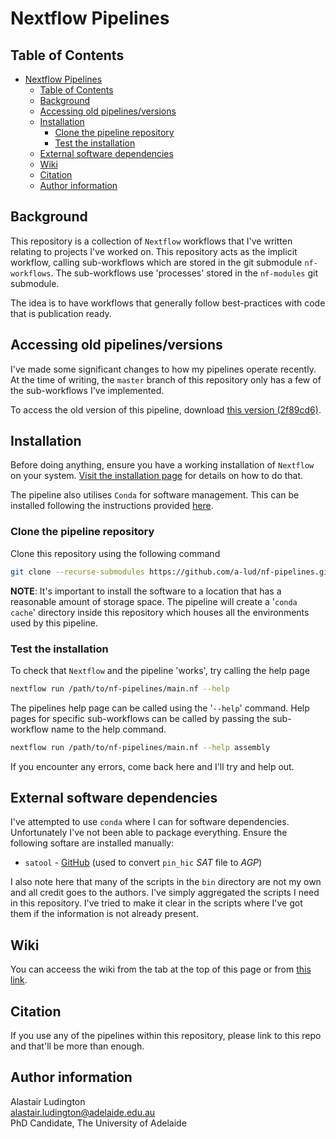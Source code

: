 # Nextflow Pipelines

## Table of Contents

<!--ts-->
- [Nextflow Pipelines](#nextflow-pipelines)
  - [Table of Contents](#table-of-contents)
  - [Background](#background)
  - [Accessing old pipelines/versions](#accessing-old-pipelinesversions)
  - [Installation](#installation)
    - [Clone the pipeline repository](#clone-the-pipeline-repository)
    - [Test the installation](#test-the-installation)
  - [External software dependencies](#external-software-dependencies)
  - [Wiki](#wiki)
  - [Citation](#citation)
  - [Author information](#author-information)
<!--te-->

## Background

This repository is a collection of `Nextflow` workflows that I've written relating
to projects I've worked on. This repository acts as the implicit workflow, calling
sub-workflows which are stored in the git submodule `nf-workflows`. The sub-workflows
use 'processes' stored in the `nf-modules` git submodule.

The idea is to have workflows that generally follow best-practices with code that
is publication ready.

## Accessing old pipelines/versions

I've made some significant changes to how my pipelines operate recently. At the time of writing,
the `master` branch of this repository only has a few of the sub-workflows I've implemented.

To access the old version of this pipeline, download [this version (2f89cd6)][VERSION].

## Installation

Before doing anything, ensure you have a working installation of `Nextflow` on your system.
[Visit the installation page][INSTALL] for details on how to do that.

The pipeline also utilises `Conda` for software management. This can be installed following
the instructions provided [here][CONDA].

### Clone the pipeline repository

Clone this repository using the following command

```bash
git clone --recurse-submodules https://github.com/a-lud/nf-pipelines.git
```

**NOTE**: It's important to install the software to a location that has a reasonable amount of storage space.
The pipeline will create a '`conda cache`' directory inside this repository which houses all the environments
used by this pipeline.

### Test the installation

To check that `Nextflow` and the pipeline 'works', try calling the help page

```bash
nextflow run /path/to/nf-pipelines/main.nf --help
```

The pipelines help page can be called using the '`--help`' command. Help pages for specific
sub-workflows can be called by passing the sub-workflow name to the help command.

```bash
nextflow run /path/to/nf-pipelines/main.nf --help assembly
```

If you encounter any errors, come back here and I'll try and help out.

## External software dependencies

I've attempted to use `conda` where I can for software dependencies. Unfortunately I've not been
able to package everything. Ensure the following softare are installed manually:

- `satool` - [GitHub][SATOOL] (used to convert `pin_hic` *SAT* file to *AGP*)

I also note here that many of the scripts in the `bin` directory are not my own and all
credit goes to the authors. I've simply aggregated the scripts I need in this repository.
I've tried to make it clear in the scripts where I've got them if the information is not
already present.

## Wiki

You can acceess the wiki from the tab at the top of this page or from [this link][WIKI].

## Citation

If you use any of the pipelines within this repository, please link to this
repo and that'll be more than enough.

## Author information

Alastair Ludington  
alastair.ludington@adelaide.edu.au  
PhD Candidate, The University of Adelaide

[INSTALL]: https://www.nextflow.io/docs/latest/getstarted.html
[CONDA]: https://docs.conda.io/projects/conda/en/latest/user-guide/install/index.html
[MSA]: https://github.com/a-lud/nf-pipelines/wiki/Multiple-Sequence-Alignment
[ETE]: https://github.com/a-lud/nf-pipelines/wiki/CodeML---ETE3-implementation
[HYPHY]: https://github.com/a-lud/nf-pipelines/wiki/HyPhy
[TRAN]: https://github.com/a-lud/nf-pipelines/wiki/Trascriptome-Curation
[ASSEMBLY]: https://github.com/a-lud/nf-pipelines/wiki/Genome-Assembly
[VERSION]: https://github.com/a-lud/nf-pipelines/tree/2f89cd605320afe77ce384743ff6cd840ba38bde
[WIKI]: https://github.com/a-lud/nf-pipelines/wiki
[SATOOL]: https://github.com/dfguan/satool